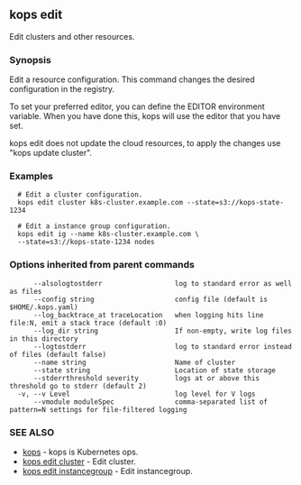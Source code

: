 
<!--- This file is automatically generated by make gen-cli-docs; changes should be made in the go CLI command code (under cmd/kops) -->

## kops edit

Edit clusters and other resources.

### Synopsis


Edit a resource configuration. This command changes the desired configuration in the registry. 

  To set your preferred editor, you can define the EDITOR environment variable.
  When you have done this, kops will use the editor that you have set.
  
  kops edit does not update the cloud resources, to apply the changes use "kops update cluster".

### Examples

```
  # Edit a cluster configuration.
  kops edit cluster k8s-cluster.example.com --state=s3://kops-state-1234
  
  # Edit a instance group configuration.
  kops edit ig --name k8s-cluster.example.com \
  --state=s3://kops-state-1234 nodes
```

### Options inherited from parent commands

```
      --alsologtostderr                  log to standard error as well as files
      --config string                    config file (default is $HOME/.kops.yaml)
      --log_backtrace_at traceLocation   when logging hits line file:N, emit a stack trace (default :0)
      --log_dir string                   If non-empty, write log files in this directory
      --logtostderr                      log to standard error instead of files (default false)
      --name string                      Name of cluster
      --state string                     Location of state storage
      --stderrthreshold severity         logs at or above this threshold go to stderr (default 2)
  -v, --v Level                          log level for V logs
      --vmodule moduleSpec               comma-separated list of pattern=N settings for file-filtered logging
```

### SEE ALSO
* [kops](kops.md)	 - kops is Kubernetes ops.
* [kops edit cluster](kops_edit_cluster.md)	 - Edit cluster.
* [kops edit instancegroup](kops_edit_instancegroup.md)	 - Edit instancegroup.

